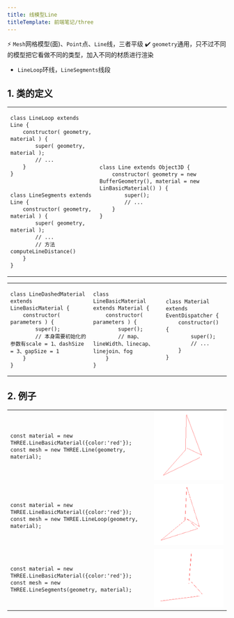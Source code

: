 ```yaml
---
title: 线模型Line
titleTemplate: 前端笔记/three
---
```


:zap: `Mesh`网格模型(面)、`Point`点、`Line`线，三者平级
:heavy_check_mark: `geometry`通用，只不过不同的模型把它看做不同的类型，加入不同的材质进行渲染
- `LineLoop`环线，`LineSegments`线段
## 1. 类的定义
<table>
<tr>
<td>

```tsx
class LineLoop extends Line {
    constructor( geometry, material ) {
        super( geometry, material );
        // ...
    }
}
```
</td>
<td rowspan="2">

```tsx
class Line extends Object3D {
    constructor( geometry = new BufferGeometry(), material = new LinBasicMaterial() ) {
        super();
        // ...
    }
}
```
</td>
</tr>

<tr>
<td>

```tsx
class LineSegments extends Line {
    constructor( geometry, material ) {
        super( geometry, material );
        // ...
        // 方法 computeLineDistance()
    }
}
```
</td>
</tr>
</table>

<table>
<tr>
<td>

```tsx
class LineDashedMaterial extends LineBasicMaterial {
    constructor( parameters ) {
        super();
        // 本身需要初始化的参数有scale = 1、dashSize = 3、gapSize = 1
    }
}
```
</td>
<td>

```tsx
class LineBasicMaterial extends Material {
    constructor( parameters ) {
        super();
        // map、lineWidth、linecap、linejoin、fog
    }
}
```
</td>
<td>

```tsx
class Material extends EventDispatcher {
    constructor() {
        super();
        // ...
    }
}
```
</td>
</tr>
</table>

## 2. 例子
<table>
<tr>
<td  style="width:600px;max-width:600px;">

```tsx
const material = new THREE.LineBasicMaterial({color:'red'});
const mesh = new THREE.Line(geometry, material);
```
</td>
<td style="min-width:160px"><img src="./image-2.png"/></td>
</tr>
<tr>
<td>

```tsx
const material = new THREE.LineBasicMaterial({color:'red'});
const mesh = new THREE.LineLoop(geometry, material);
```
</td>
<td><img src="./image-3.png"/></td>
</tr>

<tr>
<td>

```tsx
const material = new THREE.LineBasicMaterial({color:'red'});
const mesh = new THREE.LineSegments(geometry, material);
```
</td>
<td><img src="./image-4.png"/></td>
</tr>
</table>
